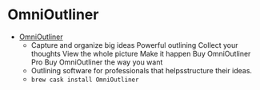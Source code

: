 # OmniOutliner
- [OmniOutliner](https://www.omnigroup.com/omnioutliner/)
  -  Capture and organize big ideas Powerful outlining Collect your thoughts View the whole picture Make it happen Buy OmniOutliner Pro Buy OmniOutliner the way you want
  - Outlining software for professionals that helpsstructure their ideas.
  - `brew cask install OmniOutliner`

